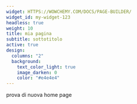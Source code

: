 ```yaml
---
widget: HTTPS://WOWCHEMY.COM/DOCS/PAGE-BUILDER/
widget_id: my-widget-123
headless: true
weight: 10
title: mia pagina
subtitle: sottotitolo
active: true
design:
  columns: "2"
  background:
    text_color_light: true
    image_darken: 0
    color: "#e4e4e4"
---
```

prova di nuova home page